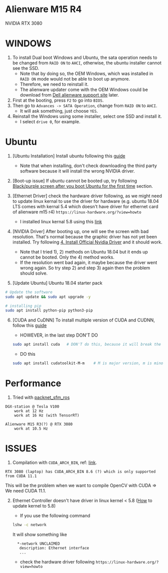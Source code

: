 # Alienware M15 R4
NVIDIA RTX 3080

# WINDOWS
1) To install Dual boot Windows and Ubuntu, the sata operation needs to be changed from `RAID ON` to `AHCI`, otherwise, the ubuntu installer cannot see the SSD.
    - Note that by doing so, the OEM Windows, which was installed in `RAID ON` mode would not be able to boot up anymore.
    - Therefore, we need to reinstall it.
    - The alienware updater come with the OEM Windows could be download from [Dell alienware support site](https://www.dell.com/support/home/en-us/product-support/product/alienware-15-r4/drivers) later.
2) First at the booting, press `F2` to go into `BIOS`.
3) Then go to `Advances -> SATA Operation`, change from `RAID ON` to `AHCI`.
    - It will ask something, just choose `YES`.
4) Reinstall the Windows using some installer, select one SSD and install it.
    - I select `drive 0`, for example.

# Ubuntu
1) [Ubuntu Installation] Install ubuntu following this [guide](https://itsfoss.com/install-ubuntu-1404-dual-boot-mode-windows-8-81-uefi/)
    - Note that when installing, don't check downloading the third party software because it will install the wrong NVIDIA driver.
2) [Boot-up issue] If ubuntu cannot be booted up, try following [Black/purple screen after you boot Ubuntu for the first time](https://askubuntu.com/questions/162075/my-computer-boots-to-a-black-screen-what-options-do-i-have-to-fix-it) section.
3) [Ethernet Driver] check the hardware driver following, as we might need to update linux kernal to use the driver for hardware (e.g. ubuntu 18.04 LTS comes with kernal 5.4 which doesn't have driver for ethernet card of alienware m15 r4)
    `https://linux-hardware.org/?view=howto`
    - I installed linux kernal 5.8 using this [link](https://ubuntuhandbook.org/index.php/2020/08/install-linux-kernel-5-8-ubuntu/)
4) [NVIDIA Driver] After booting up, one will see the screen with bad resolution. That's normal because the graphic driver has not yet been installed. Try following [4. Install Official Nvidia Driver](https://www.itzgeek.com/post/how-to-install-nvidia-drivers-on-ubuntu-20-04-ubuntu-18-04.html) and it should work.
    - Note that I tried 1), 2) methods on Ubuntu 18.04 but it ends up cannot be booted. Only the 4) method works.
    - If the resolution went bad again, it maybe because the driver went wrong again. So try step 2) and step 3) again then the problem should solve.

5) [Update Ubuntu] Ubuntu 18.04 starter pack
```bash
# Update the software
sudo apt update && sudo apt upgrade -y

# installing pip
sudo apt install python-pip python3-pip
```
6) [CUDA and CuDNN] To install multiple version of CUDA and CUDNN, follow this [guide](https://towardsdatascience.com/installing-multiple-cuda-cudnn-versions-in-ubuntu-fcb6aa5194e2) 
    - HOWEVER, in the last step DON'T DO
 
    ```bash
    sudo apt install cuda   # DON'T do this, because it will break the driver
    ```

    - DO this
    
    ```bash
    sudo apt install cudatoolkit-M-m    # M is major version, m is minor version
    ```

# Performance
1) Tried with [packnet_sfm_ros](https://github.com/surfii3z/packnet_sfm_ros)
```
DGX-station @ Tesla V100
    work at 12 Hz
    work at 16 Hz (with TensorRT)

Alienware M15 R3(?) @ RTX 3080
    work at 10.5 Hz
```

# ISSUES
1) Compilation with `CUDA_ARCH_BIN`, ref: [link](https://arnon.dk/matching-sm-architectures-arch-and-gencode-for-various-nvidia-cards/).
```
RTX 3080 (laptop) has CUDA_ARCH_BIN 8.6 (?) which is only supported from CUDA 11.1
```
This will be the problem when we want to compile OpenCV with CUDA => We need CUDA 11.1.

2) Ethernet Controller doesn't have driver in linux kernel < 5.8 ([How](https://ubuntuhandbook.org/index.php/2020/08/install-linux-kernel-5-8-ubuntu/) to update kernel to 5.8)
    - If you use the following command
    ```bash
    lshw -c network
    ```
    It will show something like
    ```
      *-network UNCLAIMED            
       description: Ethernet interface
       ...
    ```
    
    - check the hardware driver following
    `https://linux-hardware.org/?view=howto`
